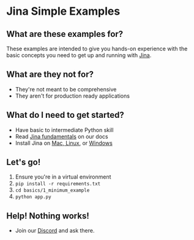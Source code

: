# Jina Simple Examples

## What are these examples for?

These examples are intended to give you hands-on experience with the basic concepts you need to get up and running with [Jina](https://github.com/jina-ai/jina/). 

## What are they not for?

- They're not meant to be comprehensive
- They aren't for production ready applications

## What do I need to get started?

- Have basic to intermediate Python skill
- Read [Jina fundamentals](https://docs.jina.ai/) on our docs
- Install Jina on [Mac, Linux](https://docs.jina.ai/get-started/install/), or [Windows](https://docs.jina.ai/advanced/experimental/windows/)

## Let's go!

1. Ensure you're in a virtual environment
2. `pip install -r requirements.txt`
3. `cd basics/1_minimum_example`
4. `python app.py`

## Help! Nothing works!

- Join our [Discord](https://discord.jina.ai) and ask there.
